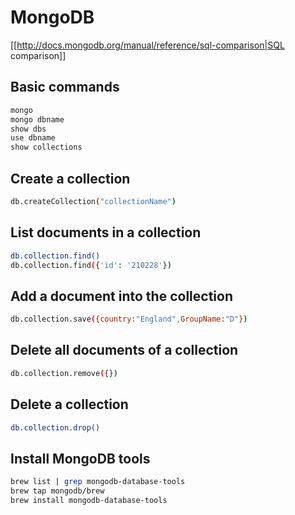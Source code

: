 # MongoDB

[[http://docs.mongodb.org/manual/reference/sql-comparison|SQL comparison]]

## Basic commands
```bash
mongo
mongo dbname
show dbs
use dbname
show collections
```

## Create a collection
```bash
db.createCollection("collectionName")
```

## List documents in a collection
```bash
db.collection.find()
db.collection.find({'id': '210228'})
```
## Add a document into the collection
```bash
db.collection.save({country:"England",GroupName:"D"})
```

## Delete all documents of a collection
```bash
db.collection.remove({})
```

## Delete a collection
```bash
db.collection.drop()
```

## Install MongoDB tools
```bash
brew list | grep mongodb-database-tools
brew tap mongodb/brew
brew install mongodb-database-tools
```

